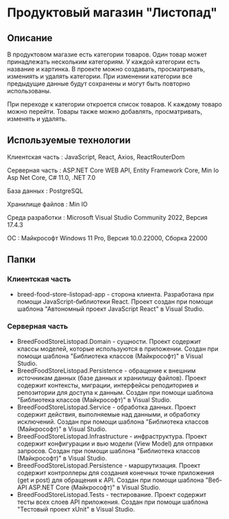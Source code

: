 # Продуктовый магазин "Листопад"

## Описание

В продуктовом магазие есть категории товаров. Один товар может принадлежать нескольким категориям. У каждой категории есть название и картинка. В проекте можно создавать, просматривать, измениять и удалять категории. При изменении категории все предыдущие данные будут сохранены и могут быть повторно использованы. 

При переходе к категории откроется список товаров. К каждому товаро можно перейти. Товары также можно добавлять, просматривать, изменять и удалять.

## Используемые технологии

Клиентская часть : JavaScript, React, Axios, ReactRouterDom

Серверная часть : ASP.NET Core WEB API, Entity Framework Core, Min Io Asp Net Core, C# 11.0, .NET 7.0

База данных : PostgreSQL

Хранилище файлов : Min IO

Среда разработки : Microsoft Visual Studio Community 2022, Версия 17.4.3

ОС : Майкрософт Windows 11 Pro, Версия 10.0.22000, Сборка 22000

## Папки

### Клиентская часть

* breed-food-store-listopad-app - сторона клиента. Разработана при помощи JavaScript-библиотеки React. Проект создан при помощи шаблона "Автономный проект JavaScript React" в Visual Studio.

### Серверная часть

* BreedFoodStoreListopad.Domain - сущности. Проект содержит классы моделей, которые используются в приложении. Создан при помощи шаблона "Библиотека классов (Майкрософт)" в Visual Studio.
* BreedFoodStoreListopad.Persistence - обращение к внешним источникам данных (базе данных и хранилищу файлов). Проект содержит контексты, миграции, интерфейсы реподиториев и репозитории для доступа к данным. Создан при помощи шаблона "Библиотека классов (Майкрософт)" в Visual Studio.
* BreedFoodStoreListopad.Service - обработка данных. Проект содержит действия, выполняемые над данными, и обработку исключений. Создан при помощи шаблона "Библиотека классов (Майкрософт)" в Visual Studio.
* BreedFoodStoreListopad.Infrastructure - инфраструктура. Проект содержит конфигурации и вью модели (View Model) для отправки запросов. Создан при помощи шаблона "Библиотека классов (Майкрософт)" в Visual Studio.
* BreedFoodStoreListopad.Persistence - маршрутизация. Проект содержит контроллеры для создания конечных точке приложения (get и post) для обращения к API. Создан при помощи шаблона "Веб-API ASP.NET Core (Майкрософт)" в Visual Studio.
* BreedFoodStoreListopad.Tests - тестирование. Проект содержит тесты всех слоев API приложения. Создан при помощи шаблона "Тестовый проект xUnit" в Visual Studio.